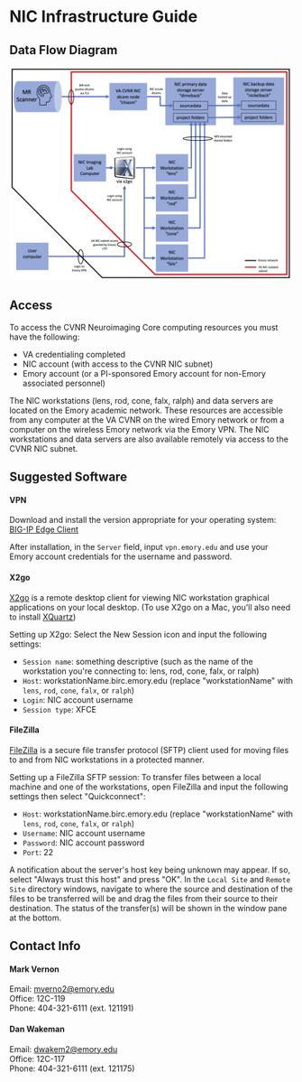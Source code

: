 # NIC Infrastructure Guide

## Data Flow Diagram
![infr_diagram](https://github.com/CVNR/nic_intro/blob/71b373866129a5313fe9492c71282327d1a8bcc0/docs/images/NIC_dataFlow_20220707.jpg)

## Access
To access the CVNR Neuroimaging Core computing resources you must have the following:
* VA credentialing completed
* NIC account (with access to the CVNR NIC subnet)
* Emory account (or a PI-sponsored Emory account for non-Emory associated personnel)

The NIC workstations (lens, rod, cone, falx, ralph) and data servers are located on the Emory academic network. These resources are accessible from any computer at the VA CVNR on the wired Emory network or from a computer on the wireless Emory network via the Emory VPN. The NIC workstations and data servers are also available remotely via access to the CVNR NIC subnet.

## Suggested Software
#### VPN
Download and install the version appropriate for your operating system: \
[BIG-IP Edge Client](https://it.emory.edu/vpntools/)

After installation, in the `Server` field, input `vpn.emory.edu` and use your Emory account credentials for the username and password.

#### X2go
[X2go](https://wiki.x2go.org/doku.php/doc:newtox2go) is a remote desktop client for viewing NIC workstation graphical applications on your local desktop.  (To use X2go on a Mac, you'll also need to install [XQuartz](https://www.xquartz.org/))

Setting up X2go:
Select the New Session icon and input the following settings:
* `Session name`:  something descriptive (such as the name of the workstation you're connecting to: lens, rod, cone, falx, or ralph)
* `Host`:  workstationName.birc.emory.edu (replace "workstationName" with `lens`, `rod`, `cone`, `falx`, or `ralph`)
* `Login`:  NIC account username
* `Session type`:  XFCE

#### FileZilla
[FileZilla](https://filezilla-project.org/download.php?type=client) is a secure file transfer protocol (SFTP) client used for moving files to and from NIC workstations in a protected manner.

Setting up a FileZilla SFTP session:
To transfer files between a local machine and one of the workstations, open FileZilla and input the following settings then select "Quickconnect":
* `Host`:  workstationName.birc.emory.edu (replace "workstationName" with `lens`, `rod`, `cone`, `falx`, or `ralph`)
* `Username`:  NIC account username
* `Password`:  NIC account password
* `Port`:  22

A notification about the server's host key being unknown may appear.  If so, select "Always trust this host" and press "OK".  In the `Local Site` and `Remote Site` directory windows, navigate to where the source and destination of the files to be transferred will be and drag the files from their source to their destination.  The status of the transfer(s) will be shown in the window pane at the bottom.

## Contact Info
#### Mark Vernon
Email:  mverno2@emory.edu \
Office:  12C-119 \
Phone:  404-321-6111 (ext. 121191)

#### Dan Wakeman
Email:  dwakem2@emory.edu \
Office:  12C-117 \
Phone:  404-321-6111 (ext. 121175)
